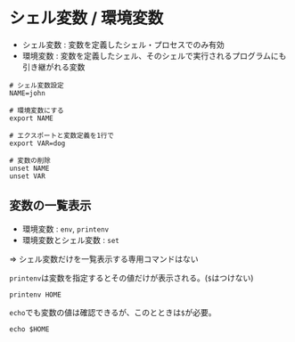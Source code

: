 # シェル変数 / 環境変数

- シェル変数 : 変数を定義したシェル・プロセスでのみ有効
- 環境変数 : 変数を定義したシェル、そのシェルで実行されるプログラムにも引き継がれる変数

```
# シェル変数設定
NAME=john

# 環境変数にする
export NAME

# エクスポートと変数定義を1行で
export VAR=dog

# 変数の削除
unset NAME
unset VAR
```

## 変数の一覧表示

- 環境変数 : `env`, `printenv`
- 環境変数とシェル変数 : `set`

=> シェル変数だけを一覧表示する専用コマンドはない

`printenv`は変数を指定するとその値だけが表示される。(`$`はつけない)

```
printenv HOME
```

`echo`でも変数の値は確認できるが、このとときは`$`が必要。

```
echo $HOME
```

